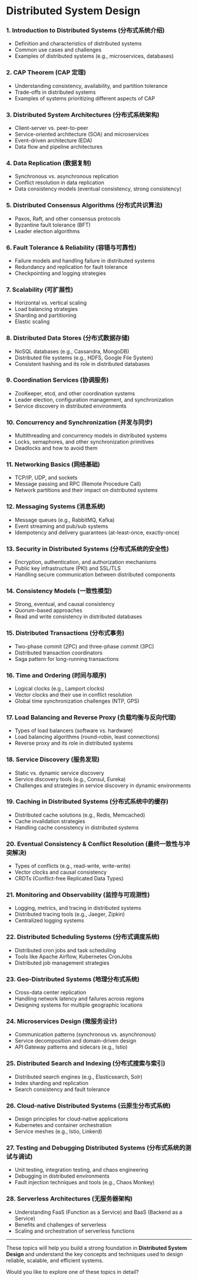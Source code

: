 
# Distributed System Design

### 1. **Introduction to Distributed Systems (分布式系统介绍)**
   - Definition and characteristics of distributed systems
   - Common use cases and challenges
   - Examples of distributed systems (e.g., microservices, databases)

### 2. **CAP Theorem (CAP 定理)**
   - Understanding consistency, availability, and partition tolerance
   - Trade-offs in distributed systems
   - Examples of systems prioritizing different aspects of CAP

### 3. **Distributed System Architectures (分布式系统架构)**
   - Client-server vs. peer-to-peer
   - Service-oriented architecture (SOA) and microservices
   - Event-driven architecture (EDA)
   - Data flow and pipeline architectures

### 4. **Data Replication (数据复制)**
   - Synchronous vs. asynchronous replication
   - Conflict resolution in data replication
   - Data consistency models (eventual consistency, strong consistency)

### 5. **Distributed Consensus Algorithms (分布式共识算法)**
   - Paxos, Raft, and other consensus protocols
   - Byzantine fault tolerance (BFT)
   - Leader election algorithms

### 6. **Fault Tolerance & Reliability (容错与可靠性)**
   - Failure models and handling failure in distributed systems
   - Redundancy and replication for fault tolerance
   - Checkpointing and logging strategies

### 7. **Scalability (可扩展性)**
   - Horizontal vs. vertical scaling
   - Load balancing strategies
   - Sharding and partitioning
   - Elastic scaling

### 8. **Distributed Data Stores (分布式数据存储)**
   - NoSQL databases (e.g., Cassandra, MongoDB)
   - Distributed file systems (e.g., HDFS, Google File System)
   - Consistent hashing and its role in distributed databases

### 9. **Coordination Services (协调服务)**
   - ZooKeeper, etcd, and other coordination systems
   - Leader election, configuration management, and synchronization
   - Service discovery in distributed environments

### 10. **Concurrency and Synchronization (并发与同步)**
   - Multithreading and concurrency models in distributed systems
   - Locks, semaphores, and other synchronization primitives
   - Deadlocks and how to avoid them

### 11. **Networking Basics (网络基础)**
   - TCP/IP, UDP, and sockets
   - Message passing and RPC (Remote Procedure Call)
   - Network partitions and their impact on distributed systems

### 12. **Messaging Systems (消息系统)**
   - Message queues (e.g., RabbitMQ, Kafka)
   - Event streaming and pub/sub systems
   - Idempotency and delivery guarantees (at-least-once, exactly-once)

### 13. **Security in Distributed Systems (分布式系统的安全性)**
   - Encryption, authentication, and authorization mechanisms
   - Public key infrastructure (PKI) and SSL/TLS
   - Handling secure communication between distributed components

### 14. **Consistency Models (一致性模型)**
   - Strong, eventual, and causal consistency
   - Quorum-based approaches
   - Read and write consistency in distributed databases

### 15. **Distributed Transactions (分布式事务)**
   - Two-phase commit (2PC) and three-phase commit (3PC)
   - Distributed transaction coordinators
   - Saga pattern for long-running transactions

### 16. **Time and Ordering (时间与顺序)**
   - Logical clocks (e.g., Lamport clocks)
   - Vector clocks and their use in conflict resolution
   - Global time synchronization challenges (NTP, GPS)

### 17. **Load Balancing and Reverse Proxy (负载均衡与反向代理)**
   - Types of load balancers (software vs. hardware)
   - Load balancing algorithms (round-robin, least connections)
   - Reverse proxy and its role in distributed systems

### 18. **Service Discovery (服务发现)**
   - Static vs. dynamic service discovery
   - Service discovery tools (e.g., Consul, Eureka)
   - Challenges and strategies in service discovery in dynamic environments

### 19. **Caching in Distributed Systems (分布式系统中的缓存)**
   - Distributed cache solutions (e.g., Redis, Memcached)
   - Cache invalidation strategies
   - Handling cache consistency in distributed systems

### 20. **Eventual Consistency & Conflict Resolution (最终一致性与冲突解决)**
   - Types of conflicts (e.g., read-write, write-write)
   - Vector clocks and causal consistency
   - CRDTs (Conflict-free Replicated Data Types)

### 21. **Monitoring and Observability (监控与可观测性)**
   - Logging, metrics, and tracing in distributed systems
   - Distributed tracing tools (e.g., Jaeger, Zipkin)
   - Centralized logging systems

### 22. **Distributed Scheduling Systems (分布式调度系统)**
   - Distributed cron jobs and task scheduling
   - Tools like Apache Airflow, Kubernetes CronJobs
   - Distributed job management strategies

### 23. **Geo-Distributed Systems (地理分布式系统)**
   - Cross-data center replication
   - Handling network latency and failures across regions
   - Designing systems for multiple geographic locations

### 24. **Microservices Design (微服务设计)**
   - Communication patterns (synchronous vs. asynchronous)
   - Service decomposition and domain-driven design
   - API Gateway patterns and sidecars (e.g., Istio)

### 25. **Distributed Search and Indexing (分布式搜索与索引)**
   - Distributed search engines (e.g., Elasticsearch, Solr)
   - Index sharding and replication
   - Search consistency and fault tolerance

### 26. **Cloud-native Distributed Systems (云原生分布式系统)**
   - Design principles for cloud-native applications
   - Kubernetes and container orchestration
   - Service meshes (e.g., Istio, Linkerd)

### 27. **Testing and Debugging Distributed Systems (分布式系统的测试与调试)**
   - Unit testing, integration testing, and chaos engineering
   - Debugging in distributed environments
   - Fault injection techniques and tools (e.g., Chaos Monkey)

### 28. **Serverless Architectures (无服务器架构)**
   - Understanding FaaS (Function as a Service) and BaaS (Backend as a Service)
   - Benefits and challenges of serverless
   - Scaling and orchestration of serverless functions

---

These topics will help you build a strong foundation in **Distributed System Design** and understand the key concepts and techniques used to design reliable, scalable, and efficient systems.

Would you like to explore one of these topics in detail?
